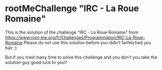 # rootMeChallenge "IRC - La Roue Romaine"
This is the solution of the challenge "IRC - La Roue Romaine" from https://www.root-me.org/fr/Challenges/Programmation/IRC-La-Roue-Romaine
Please do not use this solution before you didn't farfetched you hair ;)

But if you tried many time to solve this challenge and you don't you take the solution guy good luck to you!!
